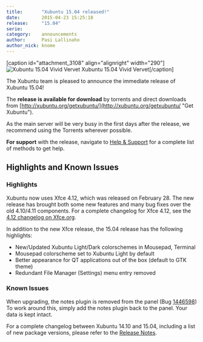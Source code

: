```yaml
---
title:       "Xubuntu 15.04 released!"
date:        2015-04-23 15:25:18
release:     "15.04"
serie:       
category:    announcements
author:      Pasi Lallinaho
author_nick: knome
---
```


\[caption id="attachment\_3108" align="alignright" width="290"\]![Xubuntu 15.04 Vivid Vervet](/wp-content/uploads/2015/04/vervet-artwork.png) Xubuntu 15.04 Vivid Vervet\[/caption\]

The Xubuntu team is pleased to announce the immediate release of Xubuntu 15.04!

The **release is available for download** by torrents and direct downloads from [http://xubuntu.org/getxubuntu/](http://xubuntu.org/getxubuntu/ "Get Xubuntu").

As the main server will be very busy in the first days after the release, we recommend using the Torrents wherever possible.

**For support** with the release, navigate to [Help &amp; Support](http://xubuntu.org/help/ "Help & Support") for a complete list of methods to get help.

Highlights and Known Issues
---------------------------

### Highlights

Xubuntu now uses Xfce 4.12, which was released on February 28. The new release has brought both some new features and many bug fixes over the old 4.10/4.11 components. For a complete changelog for Xfce 4.12, see the [4.12 changelog on Xfce.org](http://xfce.org/download/changelogs/4.12 "Xfce 4.12 Changelog").

In addition to the new Xfce release, the 15.04 release has the following highlights:

- New/Updated Xubuntu Light/Dark colorschemes in Mousepad, Terminal
- Mousepad colorscheme set to Xubuntu Light by default
- Better appearance for QT applications out of the box (default to GTK theme)
- Redundant File Manager (Settings) menu entry removed

### Known Issues

When upgrading, the notes plugin is removed from the panel (Bug [1446598](https://bugs.launchpad.net/ubuntu/+source/xfce4-notes-plugin/+bug/1446598)) To work around this, simply add the notes plugin back to the panel. Your data is kept intact.

For a complete changelog between Xubuntu 14.10 and 15.04, including a list of new package versions, please refer to the [Release Notes](https://wiki.ubuntu.com/VividVervet/ReleaseNotes/Xubuntu "Xubuntu 15.04 Release Notes").
